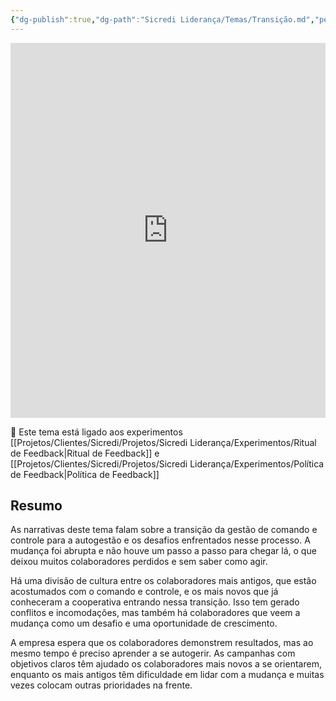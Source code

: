 ```yaml
---
{"dg-publish":true,"dg-path":"Sicredi Liderança/Temas/Transição.md","permalink":"/Sicredi Liderança/Temas/Transição/"}
---
```


<iframe src="https://embed.kumu.io/154423caad9aa1417fc8c264d8cbe960" width="100%" height="600" frameborder="0"></iframe>

🔗 Este tema está ligado aos experimentos [[Projetos/Clientes/Sicredi/Projetos/Sicredi Liderança/Experimentos/Ritual de Feedback\|Ritual de Feedback]] e  [[Projetos/Clientes/Sicredi/Projetos/Sicredi Liderança/Experimentos/Política de Feedback\|Política de Feedback]]

## Resumo

As narrativas deste tema falam sobre a transição da gestão de comando e controle para a autogestão e os desafios enfrentados nesse processo. A mudança foi abrupta e não houve um passo a passo para chegar lá, o que deixou muitos colaboradores perdidos e sem saber como agir. 

Há uma divisão de cultura entre os colaboradores mais antigos, que estão acostumados com o comando e controle, e os mais novos que já conheceram a cooperativa entrando nessa transição. Isso tem gerado conflitos e incomodações, mas também há colaboradores que veem a mudança como um desafio e uma oportunidade de crescimento. 

A empresa espera que os colaboradores demonstrem resultados, mas ao mesmo tempo é preciso aprender a se autogerir. As campanhas com objetivos claros têm ajudado os colaboradores mais novos a se orientarem, enquanto os mais antigos têm dificuldade em lidar com a mudança e muitas vezes colocam outras prioridades na frente. 
